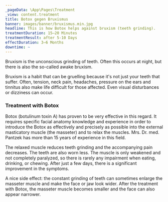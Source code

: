 ```yaml
---
_pageData: \App\Pages\Treatment
_view: content.treatment
title: Botox gegen Bruxismus
banner: images/banner/bruxismus.min.jpg
headline: This is how Botox helps against bruxism (teeth grinding).
treatmentDuration: 15–20 Minutes
treatmentResult: after 5-10 Days
effectDuration: 3–6 Months
downtime: ~
---
```


Bruxism is the unconscious grinding of teeth. Often this occurs at night, but there is also the so-called awake bruxism.

Bruxism is a habit that can be gruelling because it's not just your teeth that suffer. Often, tension, neck pain, headaches, pressure on the ears and tinnitus also make life difficult for those affected. Even visual disturbances or dizziness can occur.

### Treatment with Botox

Botox (botulinum toxin A) has proven to be very effective in this regard. It requires specific facial anatomy knowledge and experience in order to introduce the Botox as effectively and precisely as possible into the external masticatory muscle (the masseter) and to relax the muscles. Mrs. Dr. med. Pantzek has more than 15 years of experience in this field.

The relaxed muscle reduces teeth grinding and the accompanying pain decreases. The teeth are also worn less. The muscle is only weakened and not completely paralyzed, so there is rarely any impairment when eating, drinking, or chewing. After just a few days, there is a significant improvement in the symptoms.

A nice side effect: the constant grinding of teeth can sometimes enlarge the masseter muscle and make the face or jaw look wider. After the treatment with Botox, the masseter muscle becomes smaller and the face can also appear narrower.
